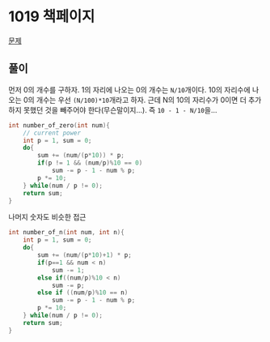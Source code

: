 # 1019 책페이지
[문제](https://www.acmicpc.net/problem/1019)

## 풀이
먼저 0의 개수를 구하자. 1의 자리에 나오는 0의 개수는 `N/10`개이다. 10의 자리수에 나오는 0의 개수는 우선 `(N/100)*10`개라고 하자. 근데 N의 10의 자리수가 0이면 더 추가하지 못했던 것을 빼주어야 한다(무슨말이지...). 즉 `10 - 1 - N/10`을...
```c
int number_of_zero(int num){
	// current power
	int p = 1, sum = 0;
	do{
		sum += (num/(p*10)) * p;
		if(p != 1 && (num/p)%10 == 0)
			sum -= p - 1 - num % p;
		p *= 10;
	} while(num / p != 0);
	return sum;
}
```

나머지 숫자도 비슷한 접근
```c
int number_of_n(int num, int n){
	int p = 1, sum = 0;
	do{
		sum += (num/(p*10)+1) * p;
		if(p==1 && num < n)
			sum -= 1;
		else if((num/p)%10 < n)
			sum -= p;
		else if ((num/p)%10 == n)
			sum -= p - 1 - num % p;
		p *= 10;
	} while(num / p != 0);
	return sum;
}

```
